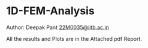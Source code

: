 # 1D-FEM-Analysis
Author: Deepak Pant 22M0035@iitb.ac.in

All the results and Plots are in the Attached pdf Report.
